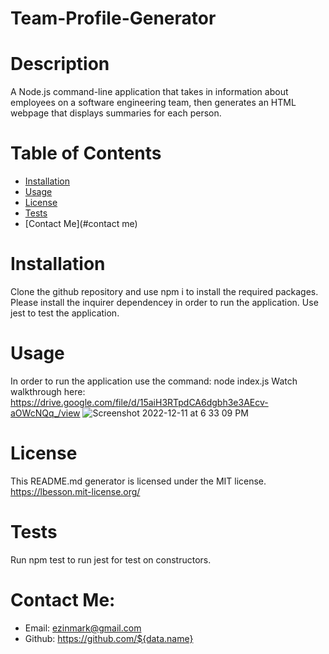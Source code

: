# Team-Profile-Generator

# Description
A Node.js command-line application that takes in information about employees on a software engineering team, then generates an HTML webpage that displays summaries for each person.

# Table of Contents 
* [Installation](#installation)
* [Usage](#usage)
* [License](#license)
* [Tests](#tests)
* [Contact Me](#contact me)
# Installation 
Clone the github repository and use npm i to install the required packages. Please install the inquirer dependencey in order to run the application. Use jest to test the application. 
# Usage
In order to run the application use the command: node index.js
Watch walkthrough here: https://drive.google.com/file/d/15aiH3RTpdCA6dgbh3e3AEcv-aOWcNQq_/view
![Screenshot 2022-12-11 at 6 33 09 PM](https://user-images.githubusercontent.com/112808494/207157604-b916e2b0-781f-4085-b34b-9502d72bf69d.png)
# License 
This README.md generator is licensed under the MIT license.
https://lbesson.mit-license.org/
# Tests 
Run npm test to run jest for test on constructors.
# Contact Me:
* Email: ezinmark@gmail.com
* Github: https://github.com/${data.name}
